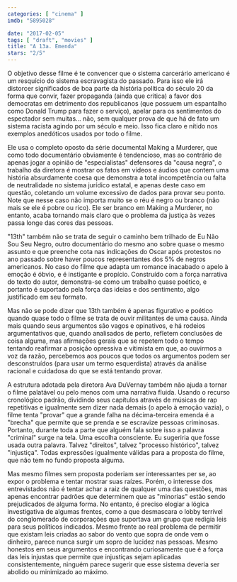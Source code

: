 ```yaml
---
categories: [ "cinema" ]
imdb: "5895028"

date: "2017-02-05"
tags: [ "draft", "movies" ]
title: "A 13a. Emenda"
stars: "2/5"
---
```

O objetivo desse filme é te convencer que o sistema carcerário americano é um resquício do sistema escravagista do passado. Para isso ele irá distorcer significados de boa parte da história política do século 20 da forma que convir, fazer propaganda (ainda que crítica) a favor dos democratas em detrimento dos republicanos (que possuem um espantalho como Donald Trump para fazer o serviço), apelar para os sentimentos do espectador sem muitas... não, sem qualquer prova de que há de fato um sistema racista agindo por um século e meio. Isso fica claro e nítido nos exemplos anedóticos usados por todo o filme.

Ele usa o completo oposto da série documental Making a Murderer, que como todo documentário obviamente é tendencioso, mas ao contrário de apenas jogar a opinião de "especialistas" defensores da "causa negra", o trabalho da diretora é mostrar os fatos em vídeos e áudios que contem uma história absurdamente coesa que demonstra a total incompetência ou falta de neutralidade no sistema jurídico estatal, e apenas deste caso em questão, coletando um volume excessivo de dados para provar seu ponto. Note que nesse caso não importa muito se o réu é negro ou branco (não mais se ele é pobre ou rico). Ele ser branco em Making a Murderer, no entanto, acaba tornando mais claro que o problema da justiça às vezes passa longe das cores das pessoas.

"13th" também não se trata de seguir o caminho bem trilhado de Eu Não Sou Seu Negro, outro documentário do mesmo ano sobre quase o mesmo assunto e que preenche cota nas indicações do Oscar após protestos no ano passado sobre haver poucos representantes dos 5% de negros americanos. No caso do filme que adapta um romance inacabado o apelo à emoção é óbvio, e é instigante e propício. Construído com a força narrativa do texto do autor, demonstra-se como um trabalho quase poético, e portanto é suportado pela força das ideias e dos sentimento, algo justificado em seu formato.

Mas não se pode dizer que 13th também é apenas figurativo e poético quando quase todo o filme se trata de ouvir militantes de uma causa. Ainda mais quando seus argumentos são vagos e opinativos, e há rodeios argumentativos que, quando analisados de perto, refletem conclusões de coisa alguma, mas afirmações gerais que se repetem todo o tempo tentando reafirmar a posição opressiva e vitimista em que, ao ouvirmos a voz da razão, percebemos aos poucos que todos os argumentos podem ser desconstruídos (para usar um termo esquerdista) através da análise racional e cuidadosa do que se está tentando provar.

A estrutura adotada pela diretora Ava DuVernay também não ajuda a tornar o filme palatável ou pelo menos com uma narrativa fluida. Usando o recurso cronológico padrão, dividindo seus capítulos através de músicas de rap repetitivas e igualmente sem dizer nada demais (o apelo à emoção vazia), o filme tenta "provar" que a grande falha na décima-terceira emenda é a "brecha" que permite que se prenda e se escravize pessoas criminosas. Portanto, durante toda a parte que alguém fala sobre isso a palavra "criminal" surge na tela. Uma escolha consciente. Eu sugeriria que fosse usada outra palavra. Talvez "direitos", talvez "processo histórico", talvez "injustiça". Todas expressões igualmente válidas para a proposta do filme, que não tem no fundo proposta alguma.

Mas mesmo filmes sem proposta poderiam ser interessantes per se, ao expor o problema e tentar mostrar suas raízes. Porém, o interesse dos entrevistados não é tentar achar a raiz de qualquer uma das questões, mas apenas encontrar padrões que determinem que as "minorias" estão sendo prejudicados de alguma forma. No entanto, é preciso elogiar a lógica investigativa de algumas frentes, como a que desmascara o lobby terrível do conglomerado de corporações que suportava um grupo que redigia leis para seus políticos indicados. Mesmo frente ao real problema de permitir que existam leis criadas ao sabor do vento que sopra de onde vem o dinheiro, parece nunca surgir um sopro de lucidez nas pessoas. Mesmo honestos em seus argumentos e encontrando curiosamente que é a força das leis injustas que permite que injustiças sejam aplicadas consistentemente, ninguém parece sugerir que esse sistema deveria ser abolido ou minimizado ao máximo.
